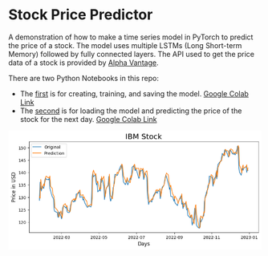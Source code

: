 # Stock Price Predictor
A demonstration of how to make a time series model in PyTorch to predict the price of a stock. The model uses multiple LSTMs (Long Short-term Memory) followed by fully connected layers. The API used to get the price data of a stock is provided by [Alpha Vantage](https://www.alphavantage.co/).

There are two Python Notebooks in this repo:
  * The [first](IBM_Stock_Training.ipynb) is for creating, training, and saving the model. [Google Colab Link](https://colab.research.google.com/github/ali46-2/stock_price_predictor/blob/master/IBM_Stock_Training.ipynb)
  * The [second](IBM_Stock_Inference.ipynb) is for loading the model and predicting the price of the stock for the next day. [Google Colab Link](https://colab.research.google.com/github/ali46-2/stock_price_predictor/blob/master/IBM_Stock_Inference.ipynb)

<div align="middle" style=>
  <img src="images/chart.png" alt="Chart"/>
</div>
